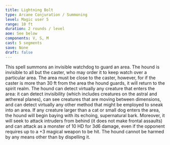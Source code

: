```yaml
---
title: Lightning Bolt
type: Arcane Conjuration / Summoning
level: Magic user 5
range: 10 ft
duration: 2 rounds / level
aoe: See below
components: V, S, M
cast: 5 segments
save: None
draft: false
---
```


This spell summons an invisible watchdog to guard an area. The hound is invisible to all but the caster, who may order it to keep watch over a particular area. The area must be close to the caster, however, for if the caster is more than 30 ft from the area the hound guards, it will return to the spirit realm. The hound can detect virtually any creature that enters the area: it can detect invisibility (which includes creatures on the astral and æthereal planes), can see creatures that are moving between dimensions, and can detect virtually any other method that might be employed to sneak into an area. If any creature larger than a cat or small dog enters the area, the hound will begin baying with its echoing, supernatural bark. Moreover, it will seek to attack intruders from behind (it does not make frontal assaults) and can attack as a monster of 10 HD for 3d6 damage, even if the opponent requires up to a +3 magical weapon to be hit. The hound cannot be harmed by any means other than by dispelling it.